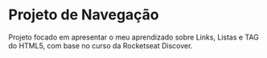 # Projeto de Navegação
Projeto focado em apresentar o meu aprendizado sobre Links, Listas e TAG do HTML5, com base no curso da Rocketseat Discover.
